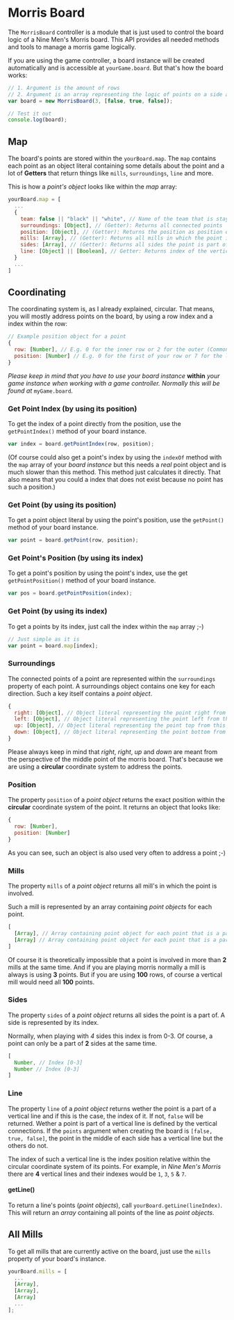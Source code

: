 # Morris Board

The `MorrisBoard` controller is a module that is just used to control the board logic of a Nine Men's Morris board.
This API provides all needed methods and tools to manage a morris game logically.

If you are using the game controller, a board instance will be created automatically and is accessible at `yourGame.board`.
But that's how the board works:
```javascript
// 1. Argument is the amount of rows
// 2. Argument is an array representing the logic of points on a side and wether they are connected vertically
var board = new MorrisBoard(3, [false, true, false]);

// Test it out
console.log(board);
```
## Map

The board's points are stored within the `yourBoard.map`. The `map` contains each point as an object literal containing some details about the point and a lot of **Getters** that return things like `mills`, `surroundings`, `line` and more.

This is how a *point's object* looks like within the *map* array:
```javascript
yourBoard.map = [
  ...
  {
    team: false || "black" || "white", // Name of the team that is staying on the point (False if there is no team)
    surroundings: [Object], // (Getter): Returns all connected points
    position: [Object], // (Getter): Returns the position as position object { row: Number, position: Number}
    mills: [Array], // (Getter): Returns all mills in which the point is involved
    sides: [Array], // (Getter): Returns all sides the point is part of
    line: [Object] || [Boolean], // Getter: Returns index of the vertical line the point is part of. If there is no vertical line, the value is false
  }
  ...
]
```

## Coordinating

The coordinating system is, as I already explained, circular. That means, you will mostly address points on the board, by using a row index and a index within the row:
```javascript
// Example position object for a point
{
  row: [Number], // E.g. 0 for the inner row or 2 for the outer (Common Nine Mens's Morris)
  position: [Number] // E.g. 0 for the first of your row or 7 for the last one (Common Nine Men's Morris)
}
```

*Please keep in mind that you have to use your board instance* **within** *your game instance when working with a game controller. Normally this will be found at* `myGame.board`.

### Get Point Index (by using its position)

To get the index of a point directly from the position, use the `getPointIndex()` method of your board instance.

```javascript
var index = board.getPointIndex(row, position);
```
(Of course could also get a point's index by using the `indexOf` method with the `map` array of your *board instance* but this needs a *real* point object and is much slower than this method. This method just calculates it directly. That also means that you could a index that does not exist because no point has such a position.)

### Get Point (by using its position)

To get a point object literal by using the point's position, use the `getPoint()` method of your board instance.

```javascript
var point = board.getPoint(row, position);
```

### Get Point's Position (by using its index)

To get a point's position by using the point's index, use the get `getPointPosition()` method of your board instance.

```javascript
var pos = board.getPointPosition(index);
```

### Get Point (by using its index)

To get a points by its index, just call the index within the `map` array ;-)

```javascript
// Just simple as it is
var point = board.map[index];
```


### Surroundings

The connected points of a point are represented within the `surroundings` property of each point.
A surroundings object contains one key for each direction. Such a key itself contains a *point object*.

```javascript
{
  right: [Object], // Object literal representing the point right from this point
  left: [Object], // Object literal representing the point left from this point
  up: [Object], // Object literal representing the point top from this point
  down: [Object], // Object literal representing the point bottom from this point
}
```

Please always keep in mind that *right*, *right*, *up* and *down* are meant from the perspective of the middle point of the morris board. That's because we are using a **circular** coordinate system to address the points.

### Position

The property `position` of a *point object* returns the exact position within the **circular** coordinate system of the point.
It returns an object that looks like:
```javascript
{
  row: [Number],
  position: [Number]
}
```

As you can see, such an object is also used very often to address a point ;-)

### Mills

The property `mills` of a *point object* returns all mill's in which the point is involved.

Such a mill is represented by an array containing *point objects* for each point.

```javascript
[
  [Array], // Array containing point object for each point that is a part of the mill
  [Array] // Array containing point object for each point that is a part of the mill
]
```

Of course it is theoretically impossible that a point is involved in more than **2** mills at the same time.
And if you are playing morris normally a mill is always is using **3** points. But if you are using **100** rows, of course a vertical mill would need all **100** points.

### Sides

The property `sides` of a *point object* returns all sides the point is a part of. A side is represented by its index.

Normally, when playing with *4* sides this index is from 0-3. Of course, a point can only be a part of **2** sides at the same time.

```javascript
[
  Number, // Index [0-3]
  Number // Index [0-3]
]
```

### Line

The property `line` of a *point object* returns wether the point is a part of a vertical line and if this is the case, the index of it. If not, `false` will be returned.
Wether a point is part of a vertical line is defined by the vertical connections. If the `points` argument when creating the board is `[false, true, false]`, the point in the middle of each side has a vertical line but the others do not.

The index of such a vertical line is the index position relative within the circular coordinate system of its points. For example, in *Nine Men's Morris* there are **4** vertical lines and their indexes would be `1`, `3`, `5` & `7`.

#### getLine()

To return a line's points (*point objects*), call `yourBoard.getLine(lineIndex)`. This will return an *array* containing all points of the line as *point objects*.


## All Mills

To get all mills that are currently active on the board, just use the `mills` property of your board's instance.

```javascript
yourBoard.mills = [
  ...
  [Array],
  [Array],
  [Array]
  ...
];
```
